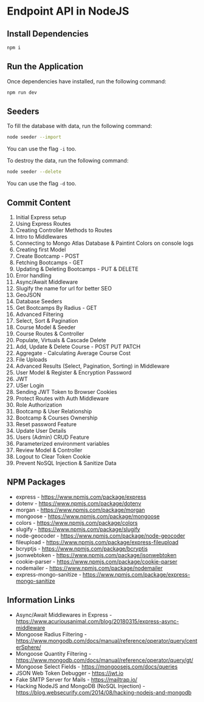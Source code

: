 # Endpoint API in NodeJS

## Install Dependencies

```bash
npm i
```

## Run the Application

Once dependencies have installed, run the following command:

```bash
npm run dev
```

## Seeders

To fill the database with data, run the following command:

```bash
node seeder --import
```

You can use the flag `-i` too.

To destroy the data, run the following command:

```bash
node seeder --delete
```

You can use the flag `-d` too.

## Commit Content

1. Initial Express setup
2. Using Express Routes
3. Creating Controller Methods to Routes
4. Intro to Middlewares
5. Connecting to Mongo Atlas Database & Paintint Colors on console logs
6. Creating first Model
7. Create Bootcamp - POST
8. Fetching Bootcamps - GET
9. Updating & Deleting Bootcamps - PUT & DELETE
10. Error handling
11. Async/Await Middleware
12. Slugify the name for url for better SEO
13. GeoJSON
14. Database Seeders
15. Get Bootcamps By Radius - GET
16. Advanced Filtering
17. Select, Sort & Pagination
18. Course Model & Seeder
19. Course Routes & Controller
20. Populate, Virtuals & Cascade Delete
21. Add, Update & Delete Course - POST PUT PATCH
22. Aggregate - Calculating Average Course Cost
23. File Uploads
24. Advanced Results (Select, Pagination, Sorting) in Middleware
25. User Model & Register & Encryption Password
26. JWT
27. USer Login
28. Sending JWT Token to Browser Cookies
29. Protect Routes with Auth Middleware
30. Role Authorization
31. Bootcamp & User Relationship
32. Bootcamp & Courses Ownership
33. Reset password Feature
34. Update User Details
35. Users (Admin) CRUD Feature
36. Parameterized environment variables
37. Review Model & Controller
38. Logout to Clear Token Cookie
39. Prevent NoSQL Injection & Sanitize Data

## NPM Packages

- express - <https://www.npmjs.com/package/express>
- dotenv - <https://www.npmjs.com/package/dotenv>
- morgan - <https://www.npmjs.com/package/morgan>
- mongoose - <https://www.npmjs.com/package/mongoose>
- colors - <https://www.npmjs.com/package/colors>
- slugify - <https://www.npmjs.com/package/slugify>
- node-geocoder - <https://www.npmjs.com/package/node-geocoder>
- fileupload - <https://www.npmjs.com/package/express-fileupload>
- bcryptjs - <https://www.npmjs.com/package/bcryptjs>
- jsonwebtoken - <https://www.npmjs.com/package/jsonwebtoken>
- cookie-parser - <https://www.npmjs.com/package/cookie-parser>
- nodemailer - <https://www.npmjs.com/package/nodemailer>
- express-mongo-sanitize - <https://www.npmjs.com/package/express-mongo-sanitize>

## Information Links

- Async/Await Middlewares in Express - <https://www.acuriousanimal.com/blog/20180315/express-async-middleware>
- Mongoose Radius Filtering - <https://www.mongodb.com/docs/manual/reference/operator/query/centerSphere/>
- Mongoose Quantity Filtering - <https://www.mongodb.com/docs/manual/reference/operator/query/gt/>
- Mongoose Select Fields - <https://mongoosejs.com/docs/queries>
- JSON Web Token Debugger - <https://jwt.io>
- Fake SMTP Server for Mails - <https://mailtrap.io/>
- Hacking NodeJS and MongoDB (NoSQL Injection) - <https://blog.websecurify.com/2014/08/hacking-nodejs-and-mongodb>
